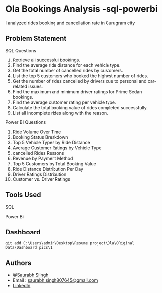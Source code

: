 
# Ola Bookings Analysis -sql-powerbi

I analyzed rides booking and cancellation rate in Gurugram city


## Problem Statement
SQL Questions
1. Retrieve all successful bookings.
2. Find the average ride distance for each vehicle type.
3. Get the total number of cancelled rides by customers.
4. List the top 5 customers who booked the highest number of rides.
5. Get the number of rides cancelled by drivers due to personal and car-related issues.
6. Find the maximum and minimum driver ratings for Prime Sedan bookings.
7. Find the average customer rating per vehicle type.
8. Calculate the total booking value of rides completed successfully.
9. List all incomplete rides along with the reason.

Power BI Questions
1. Ride Volume Over Time
2. Booking Status Breakdown
3. Top 5 Vehicle Types by Ride Distance
4. Average Customer Ratings by Vehicle Type
5. cancelled Rides Reasons
6. Revenue by Payment Method
7. Top 5 Customers by Total Booking Value
8. Ride Distance Distribution Per Day
9. Driver Ratings Distribution
10. Customer vs. Driver Ratings
## Tools Used
SQL

Power Bi

## Dashboard
    git add C:\Users\admin\Desktop\Resume project\Ola\ORiginal Data\Dashboard pics\1
    
## Authors

- [@Saurabh Siingh](https://www.github.com/Saurabh-Siingh)
- Email : saurabh.singh807645@gmail.com
- [LinkedIn](https://www.linkedin.com/in/saurabh-singh-704493281/)
